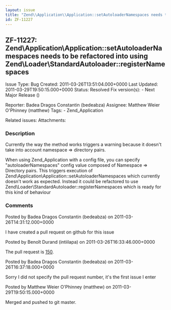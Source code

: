```yaml
---
layout: issue
title: "Zend\\Application\\Application::setAutoloaderNamespaces needs to be refactored into using Zend\\Loader\\StandardAutoloader::registerNamespaces"
id: ZF-11227
---
```


ZF-11227: Zend\\Application\\Application::setAutoloaderNamespaces needs to be refactored into using Zend\\Loader\\StandardAutoloader::registerNamespaces
--------------------------------------------------------------------------------------------------------------------------------------------------------

 Issue Type: Bug Created: 2011-03-26T13:51:04.000+0000 Last Updated: 2011-03-29T19:50:15.000+0000 Status: Resolved Fix version(s): - Next Major Release ()

 Reporter:  Badea Dragos Constantin (bedeabza)  Assignee:  Matthew Weier O'Phinney (matthew)  Tags: - Zend\_Application

 Related issues:
 Attachments:
### Description

Currently the way the method works triggers a warning because it doesn't take into account namespace => directory pairs.

When using Zend\_Application with a config file, you can specify "autoloaderNamespaces" config value composed of Namespace => Directory pairs. This triggers execution of Zend\\Application\\Application::setAutoloaderNamespaces which currently doesn't work as expected. Instead it could be refactored to use Zend\\Loader\\StandardAutoloader::registerNamespaces which is ready for this kind of behaviour





### Comments

Posted by Badea Dragos Constantin (bedeabza) on 2011-03-26T14:31:12.000+0000

I have created a pull request on github for this issue





Posted by Benoît Durand (intiilapa) on 2011-03-26T16:33:46.000+0000

The pull request is [150](https://github.com/zendframework/zf2/pull/150).





Posted by Badea Dragos Constantin (bedeabza) on 2011-03-26T16:37:18.000+0000

Sorry I did not specify the pull request number, it's the first issue I enter





Posted by Matthew Weier O'Phinney (matthew) on 2011-03-29T19:50:15.000+0000

Merged and pushed to git master.

